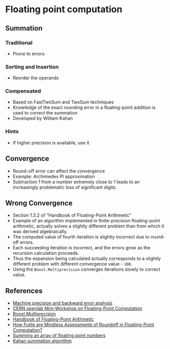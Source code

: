 # Floating point computation

## Summation

### Traditional
* Prone to errors

### Sorting and Insertion
* Reorder the operands

### Compensated 
* Based on FastTwoSum and TwoSum techniques
* Knowledge of the exact rounding error in a floating-point addition is used to correct the summation
* Developed by William Kahan

### Hints
* If higher precision is available, use it

## Convergence
* Round-off error can affect the convergence
* Example:  Archimedes PI approximation
* Subtraction 1 from a number extremely close to 1 leads to an increasingly problematic loss of significant digits.

## Wrong Convergence
* Section 1.3.2 of “Handbook of Floating-Point Arithmetic”
* Example of an algorithm implemented in finite-precision floating-point arithmetic, actually solves a slightly different problem than from which it was derived algebraically.
* The computed value of fourth iteration is slightly incorrect due to round-off errors.
* Each succeeding iteration is incorrect, and the errors grow as the recursion calculation proceeds.
* Thus the expansion being calculated actually corresponds to a slightly different problem with different convergence value - `100`.
* Using the `Boost.Multiprecision` converges iterations slowly to correct value.

## References
* [Machine precision and backward error analysis](https://en.wikipedia.org/wiki/Floating-point_arithmetic)
* [CERN openlab Mini-Workshop on Floating-Point Computation](https://indico.cern.ch/event/626147/)
* [Boost.Multiprecision](https://www.boost.org/doc/libs/1_80_0/libs/multiprecision/doc/html/index.html)
* [Handbook of Floating-Point Arithmetic](http://www.springer.com/us/book/9780817647049)
* [How Futile are Mindless Assessments of Roundoff in Floating-Point Computation?](http://www.eecs.berkeley.edu/~wkahan/Mindless.pdf)
* [Summing an array of floating point numbers](https://www.johndcook.com/blog/2019/11/05/kahan/)
* [Kahan summation algorithm](https://en.wikipedia.org/wiki/Kahan_summation_algorithm)

